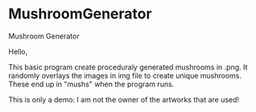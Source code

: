 # MushroomGenerator
Mushroom Generator

Hello,

This basic program create proceduraly generated mushrooms in .png. It randomly overlays the images in img file to create unique mushrooms. These end up in "mushs" when the program runs.

This is only a demo: I am not the owner of the artworks that are used!
